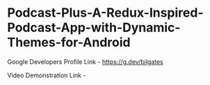 # Podcast-Plus-A-Redux-Inspired-Podcast-App-with-Dynamic-Themes-for-Android

Google Developers Profile Link - https://g.dev/bilgates

Video Demonstration Link - 
